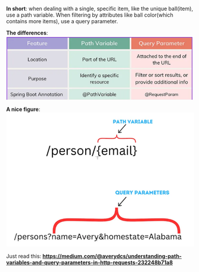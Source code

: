 **In short**: when dealing with a single, specific item, like the unique ball(item), use a path variable. When filtering by attributes like ball color(which contains more items), use a query parameter. 

**The differences**: 
![alt text](image.png)

**A nice figure**:
![alt text](image-1.png)

Just read this: **https://medium.com/@averydcs/understanding-path-variables-and-query-parameters-in-http-requests-232248b71a8**